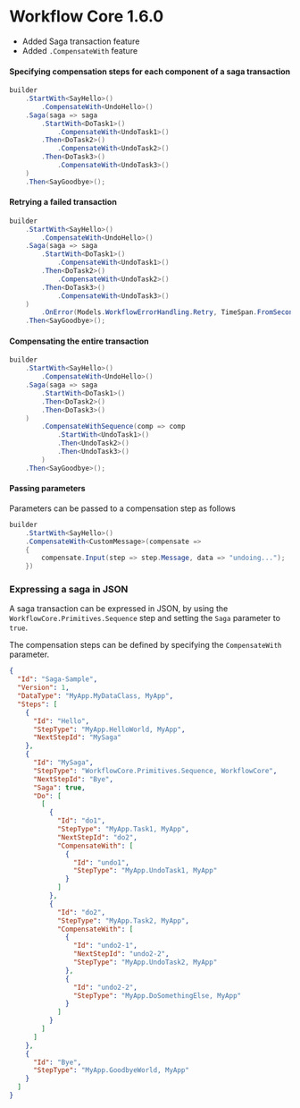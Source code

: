 # Workflow Core 1.6.0


* Added Saga transaction feature
* Added `.CompensateWith` feature


#### Specifying compensation steps for each component of a saga transaction

```c#
builder
	.StartWith<SayHello>()
		.CompensateWith<UndoHello>()
	.Saga(saga => saga
		.StartWith<DoTask1>()
			.CompensateWith<UndoTask1>()
		.Then<DoTask2>()
			.CompensateWith<UndoTask2>()
		.Then<DoTask3>()
			.CompensateWith<UndoTask3>()
	)
	.Then<SayGoodbye>();
```

#### Retrying a failed transaction

```c#
builder
	.StartWith<SayHello>()
		.CompensateWith<UndoHello>()
	.Saga(saga => saga
		.StartWith<DoTask1>()
			.CompensateWith<UndoTask1>()
		.Then<DoTask2>()
			.CompensateWith<UndoTask2>()
		.Then<DoTask3>()
			.CompensateWith<UndoTask3>()
	)		
		.OnError(Models.WorkflowErrorHandling.Retry, TimeSpan.FromSeconds(5))
	.Then<SayGoodbye>();
```

#### Compensating the entire transaction

```c#
builder
	.StartWith<SayHello>()
		.CompensateWith<UndoHello>()
	.Saga(saga => saga
		.StartWith<DoTask1>()
		.Then<DoTask2>()
		.Then<DoTask3>()
	)		
		.CompensateWithSequence(comp => comp
            .StartWith<UndoTask1>()
            .Then<UndoTask2>()
			.Then<UndoTask3>()
        )
	.Then<SayGoodbye>();
```

#### Passing parameters

Parameters can be passed to a compensation step as follows

```c#
builder
	.StartWith<SayHello>()
	.CompensateWith<CustomMessage>(compensate => 
	{
		compensate.Input(step => step.Message, data => "undoing...");
	})
```


### Expressing a saga in JSON

A saga transaction can be expressed in JSON, by using the `WorkflowCore.Primitives.Sequence` step and setting the `Saga` parameter to `true`.

The compensation steps can be defined by specifying the `CompensateWith` parameter.

```json
{
  "Id": "Saga-Sample",
  "Version": 1,
  "DataType": "MyApp.MyDataClass, MyApp",
  "Steps": [
    {
      "Id": "Hello",
      "StepType": "MyApp.HelloWorld, MyApp",
      "NextStepId": "MySaga"
    },    
    {
      "Id": "MySaga",
      "StepType": "WorkflowCore.Primitives.Sequence, WorkflowCore",
      "NextStepId": "Bye",
      "Saga": true,
      "Do": [
        [
          {
            "Id": "do1",
            "StepType": "MyApp.Task1, MyApp",
            "NextStepId": "do2",
            "CompensateWith": [
              {
                "Id": "undo1",
                "StepType": "MyApp.UndoTask1, MyApp"
              }
            ]
          },
          {
            "Id": "do2",
            "StepType": "MyApp.Task2, MyApp",
            "CompensateWith": [
              {
                "Id": "undo2-1",
                "NextStepId": "undo2-2",
                "StepType": "MyApp.UndoTask2, MyApp"
              },
              {
                "Id": "undo2-2",
                "StepType": "MyApp.DoSomethingElse, MyApp"
              }
            ]
          }
        ]
      ]
    },    
    {
      "Id": "Bye",
      "StepType": "MyApp.GoodbyeWorld, MyApp"
    }
  ]
}
```
